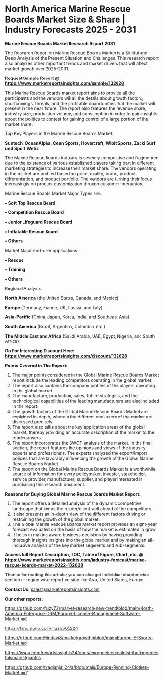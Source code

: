 # North America Marine Rescue Boards Market Size & Share | Industry Forecasts 2025 - 2031

<strong>Marine Rescue Boards Market Research Report 2031</strong>

The Research Report on Marine Rescue Boards Market is a Skillful and Deep Analysis of the Present Situation and Challenges. This research report also analyzes other important trends and market drivers that will affect market growth over 2025-2031.

<strong>Request Sample Report @ <a href=https://www.marketreportsinsights.com/sample/132628>https://www.marketreportsinsights.com/sample/132628</a></strong>

This Marine Rescue Boards market report aims to provide all the participants and the vendors will all the details about growth factors, shortcomings, threats, and the profitable opportunities that the market will present in the near future. The report also features the revenue share, industry size, production volume, and consumption in order to gain insights about the politics to contest for gaining control of a large portion of the market share.

Top Key Players in the Marine Rescue Boards Market:

<strong>Suntech, OceanAlpha, Cean Sports, Hovercraft, Wibit Sports, Zacki Surf und Sport Wetiz</strong>

The Marine Rescue Boards Industry is severely competitive and fragmented due to the existence of various established players taking part in different marketing strategies to increase their market share. The vendors operating in the market are profiled based on price, quality, brand, product differentiation, and product portfolio. The vendors are turning their focus increasingly on product customization through customer interaction.

Marine Rescue Boards Market Major Types are:

<strong>• Soft Top Rescue Board

• Competition Rescue Board

• Junior Lifeguard Rescue Board

• Inflatable Rescue Board

• Others</strong>

Market Major end-user applications :

<strong>• Rescue

• Training

• Others</strong>

Regional Analysis

</u><strong><b>North America</b></strong> (the United States, Canada, and Mexico)

<strong><b>Europe </b></strong>(Germany, France, UK, Russia, and Italy)

<strong><b>Asia-Pacific</b></strong> (China, Japan, Korea, India, and Southeast Asia)

<strong><b>South America</b></strong> (Brazil, Argentina, Colombia, etc.)

<strong><b>The Middle East and Africa</b></strong> (Saudi Arabia, UAE, Egypt, Nigeria, and South Africa)

<strong>Go For Interesting Discount Here: <a href=https://www.marketreportsinsights.com/discount/132628>https://www.marketreportsinsights.com/discount/132628</a></strong>

<strong>Points Covered in The Report:</strong>
<ol>
  <li>The major points considered in the Global Marine Rescue Boards Market report include the leading competitors operating in the global market.</li>
  <li>The report also contains the company profiles of the players operating in the global market.</li>
  <li>The manufacture, production, sales, future strategies, and the technological capabilities of the leading manufacturers are also included in the report.</li>
  <li>The growth factors of the Global Marine Rescue Boards Market are explained in-depth, wherein the different end-users of the market are discussed precisely.</li>
  <li>The report also talks about the key application areas of the global market, thereby providing an accurate description of the market to the readers/users.</li>
  <li>The report incorporates the SWOT analysis of the market. In the final section, the report features the opinions and views of the industry experts and professionals. The experts analyzed the export/import policies that are favorably influencing the growth of the Global Marine Rescue Boards Market.</li>
  <li>The report on the Global Marine Rescue Boards Market is a worthwhile source of information for every policymaker, investor, stakeholder, service provider, manufacturer, supplier, and player interested in purchasing this research document.</li>
</ol>
<strong>Reasons for Buying Global Marine Rescue Boards Market Report:</strong>

<ol>
  <li>The report offers a detailed analysis of the dynamic competitive landscape that keeps the reader/client well ahead of the competitors.</li>
  <li>It also presents an in-depth view of the different factors driving or restraining the growth of the global market.</li>
  <li>The Global Marine Rescue Boards Market report provides an eight-year forecast evaluated on the basis of how the market is estimated to grow.</li>
  <li>It helps in making aware business decisions by having providing thorough insights insights into the global market and by making an all-inclusive analysis of the key market segments and sub-segments.</li>
</ol>
<strong>Access full Report Description, TOC, Table of Figure, Chart, etc. @ <a href=https://www.marketreportsinsights.com/industry-forecast/marine-rescue-boards-market-2022-132628>https://www.marketreportsinsights.com/industry-forecast/marine-rescue-boards-market-2022-132628</a></strong>


Thanks for reading this article; you can also get individual chapter wise section or region wise report version like Asia, United States, Europe.

<strong>Contact Us:</strong>
sales@marketreportsinsights.com

<strong>Our other reports:</strong>

<a href=https://github.com/faizy72/market-research-new-trend/blob/main/North-America-Enterprise-DRM/Europe-License-Management-Software-Market.md>https://github.com/faizy72/market-research-new-trend/blob/main/North-America-Enterprise-DRM/Europe-License-Management-Software-Market.md</a>

<a href=https://tanomuno.com/illust/505224>https://tanomuno.com/illust/505224</a>

<a href=https://github.com/Hindavi8/marketgrowthh/blob/main/Europe-E-Sports-Market.md>https://github.com/Hindavi8/marketgrowthh/blob/main/Europe-E-Sports-Market.md</a>

<a href=https://issuu.com/reportsinsights24/docs/europeelectricaldistributionpedestalsmarketgiantss>https://issuu.com/reportsinsights24/docs/europeelectricaldistributionpedestalsmarketgiantss</a>

<a href=https://github.com/tyagianjali24/a/blob/main/Europe-Running-Clothes-Market.md>https://github.com/tyagianjali24/a/blob/main/Europe-Running-Clothes-Market.md</a>"

